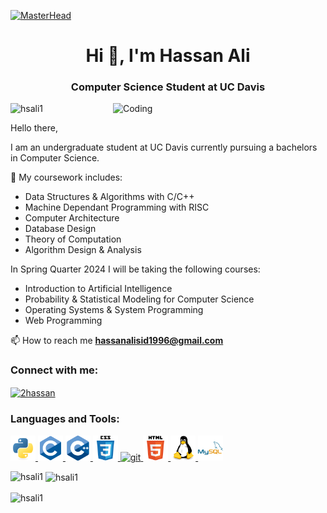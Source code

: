 [![MasterHead](https://user-images.githubusercontent.com/74038190/241765440-80728820-e06b-4f96-9c9e-9df46f0cc0a5.gif)](https://github.com/Hsali1)
<h1 align="center">Hi 👋, I'm Hassan Ali</h1>
<h3 align="center">Computer Science Student at UC Davis</h3>
<img align="right" alt="Coding" width="340" src="https://raw.githubusercontent.com/gist/patevs/b007a0e98fb216438d4cbf559fac4166/raw/88f20c9d749d756be63f22b09f3c4ac570bc5101/programming.gif">

<p align="left"> <img src="https://komarev.com/ghpvc/?username=hsali1&label=Profile%20views&color=0e75b6&style=flat" alt="hsali1" /> </p>

Hello there,

I am an undergraduate student at UC Davis currently pursuing a bachelors in Computer Science.

🌱 My coursework includes: 
<ul>
    <li>Data Structures & Algorithms with C/C++</li>
    <li>Machine Dependant Programming with RISC</li>
    <li>Computer Architecture</li>
    <li>Database Design</li>
    <li>Theory of Computation</li>
    <li>Algorithm Design & Analysis</li>
</ul>

In Spring Quarter 2024 I will be taking the following courses:
<ul>
    <li>Introduction to Artificial Intelligence</li>
    <li>Probability & Statistical Modeling for Computer Science</li>
    <li>Operating Systems & System Programming</li>
    <li>Web Programming</li>
</ul>

📫 How to reach me **hassanalisid1996@gmail.com**

<h3 align="left">Connect with me:</h3>
<p align="left">
<a href="https://linkedin.com/in/2hassan/" target="blank"><img align="center" src="https://raw.githubusercontent.com/rahuldkjain/github-profile-readme-generator/master/src/images/icons/Social/linked-in-alt.svg" alt="2hassan" height="30" width="40" /></a>
</p>

<h3 align="left">Languages and Tools:</h3>
<p align="left"> <a href="https://www.python.org" target="_blank" rel="noreferrer"> <img src="https://raw.githubusercontent.com/devicons/devicon/master/icons/python/python-original.svg" alt="python" width="40" height="40"/> </a> <a href="https://www.cprogramming.com/" target="_blank" rel="noreferrer"> <img src="https://raw.githubusercontent.com/devicons/devicon/master/icons/c/c-original.svg" alt="c" width="40" height="40"/> </a> <a href="https://www.w3schools.com/cpp/" target="_blank" rel="noreferrer"> <img src="https://raw.githubusercontent.com/devicons/devicon/master/icons/cplusplus/cplusplus-original.svg" alt="cplusplus" width="40" height="40"/> </a> <a href="https://www.w3schools.com/css/" target="_blank" rel="noreferrer"> <img src="https://raw.githubusercontent.com/devicons/devicon/master/icons/css3/css3-original-wordmark.svg" alt="css3" width="40" height="40"/> </a> </a> <a href="https://git-scm.com/" target="_blank" rel="noreferrer"> <img src="https://www.vectorlogo.zone/logos/git-scm/git-scm-icon.svg" alt="git" width="40" height="40"/> </a> <a href="https://www.w3.org/html/" target="_blank" rel="noreferrer"> <img src="https://raw.githubusercontent.com/devicons/devicon/master/icons/html5/html5-original-wordmark.svg" alt="html5" width="40" height="40"/> </a> <a href="https://www.linux.org/" target="_blank" rel="noreferrer"> <img src="https://raw.githubusercontent.com/devicons/devicon/master/icons/linux/linux-original.svg" alt="linux" width="40" height="40"/> </a> <a href="https://www.mysql.com/" target="_blank" rel="noreferrer"> <img src="https://raw.githubusercontent.com/devicons/devicon/master/icons/mysql/mysql-original-wordmark.svg" alt="mysql" width="40" height="40"/> </a> </p>

<p><img align="left" src="https://github-readme-stats.vercel.app/api/top-langs?username=hsali1&show_icons=true&locale=en&layout=compact" alt="hsali1" /></p>

<p>&nbsp;<img align="center" src="https://github-readme-stats.vercel.app/api?username=hsali1&show_icons=true&locale=en" alt="hsali1" /></p>

<p><img align="center" src="https://github-readme-streak-stats.herokuapp.com/?user=hsali1&" alt="hsali1" /></p>
